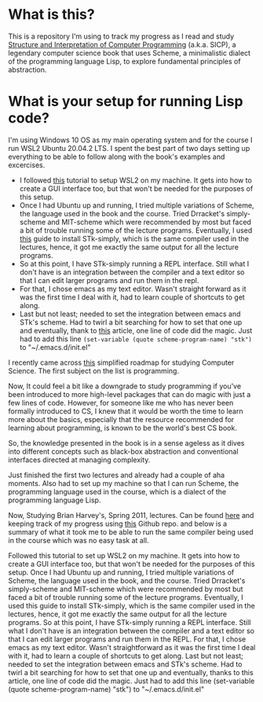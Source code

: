 # What is this?

This is a repository I'm using to track my progress as I read and study [Structure and Interpretation of Computer Programming](https://archive.org/details/ucberkeley-webcast-PL3E89002AA9B9879E?sort=titleSorter) (a.k.a. SICP), a legendary computer science book that uses Scheme, a minimalistic dialect of the programming language Lisp, to explore fundamental principles of abstraction.

# What is your setup for running Lisp code?

I'm using Windows 10 OS as my main operating system and for the course I run WSL2 Ubuntu 20.04.2 LTS. I spent the best part of two days setting up everything to be able to follow along with the book's examples and excercises. 

+ I followed [this](https://youtu.be/IL7Jd9rjgrM) tutorial to setup WSL2 on my machine. It gets into how to create a GUI interface too, but that won't be needed for the purposes of this setup.
+ Once I had Ubuntu up and running, I tried multiple variations of Scheme, the language used in the book and the course. Tried Drracket's simply-scheme and MIT-scheme which were recommended by most but faced a bit of trouble running some of the lecture programs. Eventually, I used [this](https://github.com/bzliu94/cs61a_fa07/blob/master/README.md) guide to install STk-simply, which is the same compiler used in the lectures, hence, it got me exactly the same output for all the lecture programs.
+ So at this point, I have STk-simply running a REPL interface. Still what I don't have is an integration between the compiler and a text editor so that I can edit larger programs and run them in the repl.
+ For that, I chose emacs as my text editor. Wasn't straight forward as it was the first time I deal with it, had to learn couple of shortcuts to get along.
+ Last but not least; needed to set the integration between emacs and STk's scheme. Had to twirl a bit searching for how to set that one up and eventually, thank to [this](https://www-users.cs.umn.edu/~gini/1901-07s/emacs_scheme/) article, one line of code did the magic. Just had to add this line `(set-variable (quote scheme-program-name) "stk")` to "~/.emacs.d/init.el"


I recently came across [this](https://teachyourselfcs.com/) simplified roadmap for studying Computer Science. The first subject on the list is programming.

Now, It could feel a bit like a downgrade to study programming if you've been introduced to more high-level packages that can do magic with just a few lines of code. However, for someone like me who has never been formally introduced to CS, I knew that it would be worth the time to learn more about the basics, especially that the resource recommended for learning about programming, is known to be the world's best CS book.

So, the knowledge presented in the book is in a sense ageless as it dives into different concepts such as black-box abstraction and conventional interfaces directed at managing complexity.

Just finished the first two lectures and already had a couple of aha moments. Also had to set up my machine so that I can run Scheme, the programming language used in the course, which is a dialect of the programming language Lisp.

Now, Studying Brian Harvey's, Spring 2011, lectures. Can be found [here](https://archive.org/details/ucberkeley-webcast-PL3E89002AA9B9879E?sort=titleSorter) and keeping track of my progress using [this](https://github.com/MostafaWahdan/Studying-SICP/) Github repo. and below is a summary of what it took me to be able to run the same compiler being used in the course which was no easy task at all.

Followed this tutorial to set up WSL2 on my machine. It gets into how to create a GUI interface too, but that won't be needed for the purposes of this setup.
Once I had Ubuntu up and running, I tried multiple variations of Scheme, the language used in the book, and the course. Tried Drracket's simply-scheme and MIT-scheme which were recommended by most but faced a bit of trouble running some of the lecture programs. Eventually, I used this guide to install STk-simply, which is the same compiler used in the lectures, hence, it got me exactly the same output for all the lecture programs.
So at this point, I have STk-simply running a REPL interface. Still what I don't have is an integration between the compiler and a text editor so that I can edit larger programs and run them in the REPL.
For that, I chose emacs as my text editor. Wasn't straightforward as it was the first time I deal with it, had to learn a couple of shortcuts to get along.
Last but not least; needed to set the integration between emacs and STk's scheme. Had to twirl a bit searching for how to set that one up and eventually, thanks to this article, one line of code did the magic. Just had to add this line (set-variable (quote scheme-program-name) "stk") to "~/.emacs.d/init.el"
